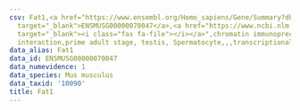 ```yaml
---
csv: Fat1,<a href="https://www.ensembl.org/Homo_sapiens/Gene/Summary?db=core;g=ENSMUSG00000070047"
  target="_blank">ENSMUSG00000070047</a>,<a href="https://www.ncbi.nlm.nih.gov/pubmed/25450459"
  target="_blank"><i class="fas fa-file"></i></a>",chromatin immunoprecipitation assay,direct
  interaction,prime adult stage, testis, Spermatocyte,,,transcriptional regulation,
data_alias: Fat1
data_id: ENSMUSG00000070047
data_numevidence: 1
data_species: Mus musculus
data_taxid: '10090'
title: Fat1
---
```

